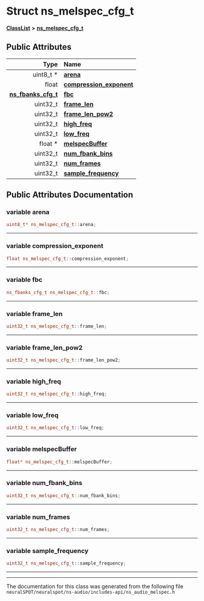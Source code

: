 

# Struct ns\_melspec\_cfg\_t



[**ClassList**](annotated.md) **>** [**ns\_melspec\_cfg\_t**](structns__melspec__cfg__t.md)


























## Public Attributes

| Type | Name |
| ---: | :--- |
|  uint8\_t \* | [**arena**](#variable-arena)  <br> |
|  float | [**compression\_exponent**](#variable-compression_exponent)  <br> |
|  [**ns\_fbanks\_cfg\_t**](structns__fbanks__cfg__t.md) | [**fbc**](#variable-fbc)  <br> |
|  uint32\_t | [**frame\_len**](#variable-frame_len)  <br> |
|  uint32\_t | [**frame\_len\_pow2**](#variable-frame_len_pow2)  <br> |
|  uint32\_t | [**high\_freq**](#variable-high_freq)  <br> |
|  uint32\_t | [**low\_freq**](#variable-low_freq)  <br> |
|  float \* | [**melspecBuffer**](#variable-melspecbuffer)  <br> |
|  uint32\_t | [**num\_fbank\_bins**](#variable-num_fbank_bins)  <br> |
|  uint32\_t | [**num\_frames**](#variable-num_frames)  <br> |
|  uint32\_t | [**sample\_frequency**](#variable-sample_frequency)  <br> |












































## Public Attributes Documentation




### variable arena 

```C++
uint8_t* ns_melspec_cfg_t::arena;
```




<hr>



### variable compression\_exponent 

```C++
float ns_melspec_cfg_t::compression_exponent;
```




<hr>



### variable fbc 

```C++
ns_fbanks_cfg_t ns_melspec_cfg_t::fbc;
```




<hr>



### variable frame\_len 

```C++
uint32_t ns_melspec_cfg_t::frame_len;
```




<hr>



### variable frame\_len\_pow2 

```C++
uint32_t ns_melspec_cfg_t::frame_len_pow2;
```




<hr>



### variable high\_freq 

```C++
uint32_t ns_melspec_cfg_t::high_freq;
```




<hr>



### variable low\_freq 

```C++
uint32_t ns_melspec_cfg_t::low_freq;
```




<hr>



### variable melspecBuffer 

```C++
float* ns_melspec_cfg_t::melspecBuffer;
```




<hr>



### variable num\_fbank\_bins 

```C++
uint32_t ns_melspec_cfg_t::num_fbank_bins;
```




<hr>



### variable num\_frames 

```C++
uint32_t ns_melspec_cfg_t::num_frames;
```




<hr>



### variable sample\_frequency 

```C++
uint32_t ns_melspec_cfg_t::sample_frequency;
```




<hr>

------------------------------
The documentation for this class was generated from the following file `neuralSPOT/neuralspot/ns-audio/includes-api/ns_audio_melspec.h`

